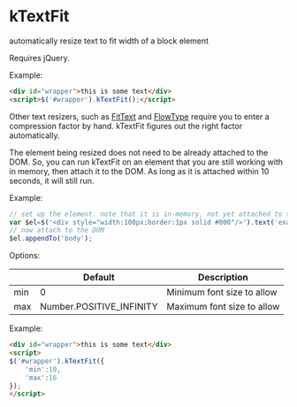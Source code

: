 # kTextFit
automatically resize text to fit width of a block element

Requires jQuery.

Example:
```html
<div id="wrapper">this is some text</div>
<script>$('#wrapper').kTextFit();</script>
```

Other text resizers, such as [FitText](http://fittextjs.com/) and [FlowType](http://simplefocus.com/flowtype/) require you to enter a compression factor by hand. kTextFit figures out the right factor automatically.

The element being resized does not need to be already attached to the DOM. So, you can run kTextFit on an element that you are still working with in memory, then attach it to the DOM. As long as it is attached within 10 seconds, it will still run.

Example:
```javascript
// set up the element. note that it is in-memory, not yet attached to the DOM.
var $el=$('<div style="width:100px;border:1px solid #000"/>').text('example text').kTextFit();
// now attach to the DOM
$el.appendTo('body');
```

Options:
<table><thead><tr><th><Option</th><th>Default</th><th>Description</th></tr></thead>
<tbody>
<tr><td>min</td><td>0</td><td>Minimum font size to allow</td></tr>
<tr><td>max</td><td>Number.POSITIVE_INFINITY</td><td>Maximum font size to allow</td></tr>
</tbody>
</table>

Example:
```html
<div id="wrapper">this is some text</div>
<script>
$('#wrapper').kTextFit({
	'min':10,
	'max':16
});
</script>
```
